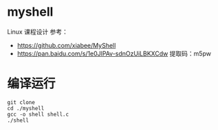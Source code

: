 # myshell
Linux 课程设计
参考：
- https://github.com/xiabee/MyShell
- https://pan.baidu.com/s/1e0JlPAv-sdnOzUiLBKXCdw 提取码：m5pw

# 编译运行
```
git clone 
cd ./myshell
gcc -o shell shell.c
./shell
```
